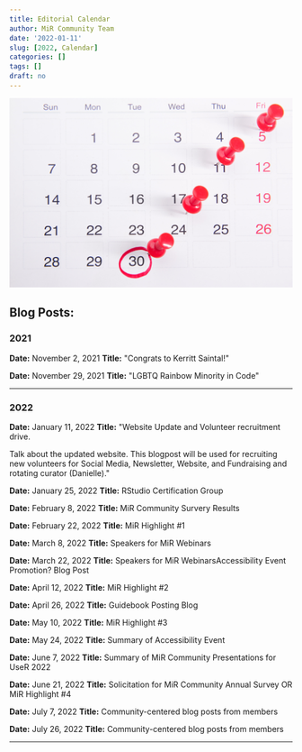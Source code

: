 ```yaml
---
title: Editorial Calendar
author: MiR Community Team
date: '2022-01-11'
slug: [2022, Calendar]
categories: []
tags: []
draft: no
---
```




![img](feature.jpg)

## Blog Posts:

### 2021

**Date:** November 2, 2021
**Title:** "Congrats to Kerritt Saintal!"

**Date:** November 29, 2021
**Title:** "LGBTQ Rainbow Minority in Code"

---

### 2022

**Date:** January 11, 2022
**Title:** "Website Update and Volunteer recruitment drive. 

Talk about the updated website. This blogpost will be used for recruiting new volunteers for Social Media, Newsletter, Website, and Fundraising and rotating curator (Danielle)."




**Date:** January 25, 2022
**Title:** RStudio Certification Group 




**Date:** February 8, 2022
**Title:** MiR Community Survery Results



**Date:** February 22, 2022
**Title:** MiR Highlight #1



**Date:** March 8, 2022
**Title:** Speakers for MiR Webinars



**Date:** March 22, 2022
**Title:** Speakers for MiR WebinarsAccessibility Event Promotion? Blog Post 



**Date:** April 12, 2022
**Title:** MiR Highlight #2 



**Date:** April 26, 2022
**Title:** Guidebook Posting Blog



**Date:** May 10, 2022
**Title:** MiR Highlight #3



**Date:** May 24, 2022
**Title:** Summary of Accessibility Event



**Date:** June 7, 2022
**Title:** Summary of MiR Community Presentations for UseR 2022



**Date:** June 21, 2022
**Title:** Solicitation for MiR Community Annual Survey OR MiR Highlight #4



**Date:** July 7, 2022
**Title:** Community-centered blog posts from members 



**Date:** July 26, 2022
**Title:** Community-centered blog posts from members 


---


